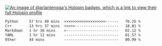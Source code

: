 [![An image of @arlantengga's Holopin badges, which is a link to view their full Holopin profile](https://holopin.me/arlantengga)](https://holopin.io/@arlantengga)
<!--START_SECTION:waka-->

```txt
Python     57 hrs 40 mins  >>>>>>>>>>>>>>>>>>>------   76.25 %
C++        13 hrs 37 mins  >>>>>--------------------   18.01 %
Markdown   1 hr 36 mins    >------------------------   02.12 %
YAML       1 hr 11 mins    -------------------------   01.57 %
Other      44 mins         -------------------------   00.99 %
```

<!--END_SECTION:waka-->


